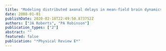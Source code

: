 ```yaml
---
title: "Modeling distributed axonal delays in mean-field brain dynamics"
date: 2008-01-01
publishDate: 2020-02-18T22:49:50.873752Z
authors: ["JA Roberts", "PA Robinson"]
publication_types: ["2"]
abstract: ""
featured: false
publication: "*Physical Review E*"
---
```


